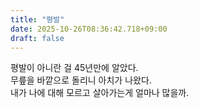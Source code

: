 ```yaml
---
title: "평발"
date: 2025-10-26T08:36:42.718+09:00
draft: false
---
```


평발이 아니란 걸 45년만에 알았다.  
무릎을 바깥으로 돌리니 아치가 나왔다.  
내가 나에 대해 모르고 살아가는게 얼마나 많을까.
